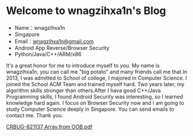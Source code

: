 # Welcome to wnagzihxa1n's Blog

- Name：wnagzihxa1n
- Singapore
- Email：wnagzihxa1n@gmail.com
- Android App Reverse/Browser Security
- Python/Java/C++/ARM/x86

It's a great honor for me to introduce myself to you. My name is wnagzihxa1n, you can call me "big potato" and many friends call me that.In 2013, I was admitted to School of college, I majored in Computer Science. I joined the School ACM Team and trained myself hard. Two years later, my algorithm skills stronger than others.After I hava good C++/Java Programming skills,  I found Android Security was interesting, so I learned knowledge hard again. I focus on Browser Security now and I am going to study Computer Science deeply in Singapore. You can send emails to contact me. Thank you.

[CRBUG-821137 Array.from OOB.pdf](wnagzihxa1n/CRBUG-821137_Array.from_OOB.pdf)